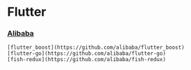 # Flutter

### [Alibaba](https://github.com/alibaba)

    [flutter_boost](https://github.com/alibaba/flutter_boost)
    [flutter-go](https://github.com/alibaba/flutter-go)
    [fish-redux](https://github.com/alibaba/fish-redux)
